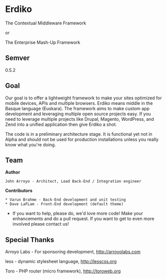 Erdiko
=======

The Contextual Middleware Framework

or 

The Enterprise Mash-Up Framework

Semver
------

0.5.2

Goal
----

Our goal is to offer a lightweight framework to make your sites optimized for mobile devices, APIs and multiple browsers.  Erdiko means middle in the Basque language (Euskara).  The framework aims to make custom app development and leveraging multiple open source projects easy.  If you need to leverage multiple projects like Drupal, Magento, WordPress, and Zend into a unified application then give Erdiko a shot.

The code is in a preliminary architecture stage.  It is functional yet not in Alpha and should not be used for production installations unless you really know what you're doing.

Team
----

**Author**

	John Arroyo - Architect, Lead Back-End / Integration engineer

**Contributors**

	* Varun Brahme - Back-End development and unit testing
	* Dave LaFLam - Front-End development (default theme)

* If you want to help, please do, we'd love more code!  Make your enhancements and do a pull request.  If you want to get to even more involved please contact us!

Special Thanks
--------------

Arroyo Labs - For sponsoring development, http://arroyolabs.com

less - dynamic stylesheet language, http://lesscss.org

Toro - PHP router (micro framework), http://toroweb.org
